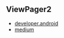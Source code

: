 ## ViewPager2

- [developer.android](https://developer.android.com/training/animation/vp2-migration?hl=pt-br)
- [medium](https://nglauber.medium.com/migrando-para-viewpager2-82a6f520dc16)